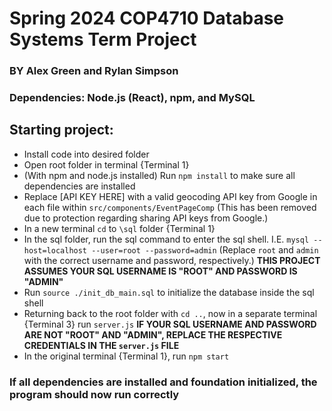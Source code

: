 # Spring 2024 COP4710 Database Systems Term Project

### BY Alex Green and Rylan Simpson
### Dependencies: Node.js (React), npm, and MySQL

## Starting project:

 - Install code into desired folder
 - Open root folder in terminal {Terminal 1}
 - (With npm and node.js installed) Run `npm install` to make sure all dependencies are installed
 - Replace [API KEY HERE] with a valid geocoding API key from Google in each file within `src/components/EventPageComp` (This has been removed due to protection regarding sharing API keys from Google.)
 - In a new terminal `cd` to `\sql` folder {Terminal 1}
 - In the sql folder, run the sql command to enter the sql shell. I.E. `mysql --host=localhost --user=root --password=admin` (Replace `root` and `admin` with the correct username and password, respectively.) **THIS PROJECT ASSUMES YOUR SQL USERNAME IS "ROOT" AND PASSWORD IS "ADMIN"**
 - Run `source ./init_db_main.sql` to initialize the database inside the sql shell
 - Returning back to the root folder with `cd ..`, now in a separate terminal {Terminal 3} run `server.js` **IF YOUR SQL USERNAME AND PASSWORD ARE NOT "ROOT" AND "ADMIN", REPLACE THE RESPECTIVE CREDENTIALS IN THE `server.js` FILE**
 - In the original terminal {Terminal 1}, run `npm start`

 ### If all dependencies are installed and foundation initialized, the program should now run correctly